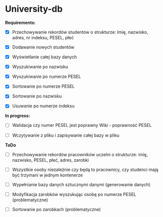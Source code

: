 # University-db



**Requirements:**

- [x]  Przechowywanie rekordów studentów o strukturze: Imię, nazwisko,
       adres, nr indeksu, PESEL, płeć
              
- [x]  Dodawanie nowych studentów
       
- [x]  Wyświetlanie całej bazy danych
       
- [x]  Wyszukiwanie po nazwisku
       
- [x]  Wyszukiwanie po numerze PESEL
       
- [x]  Sortowanie po numerze PESEL

- [x]  Sortowanie po nazwisku
       
- [x]  Usuwanie po numerze indeksu

  

**In progress:**

- [ ] Walidacja czy numer PESEL jest poprawny Wiki - poprawność PESEL

- [ ] Wczytywanie z pliku i zapisywanie całej bazy w pliku



**ToDo**

- [ ]  Przechowywanie rekordów pracowników uczelni o strukturze: imię, nazwisko, PESEL, płeć, adres, zarobki

- [ ]  Wszystkie osoby niezależnie czy będą to pracownicy, czy studenci mają być trzymani w jednym kontenerze

- [ ]  Wypełnianie bazy danych sztucznymi danymi (generowanie danych)

- [ ]  Modyfikacja zarobków wyszukując osobę po numerze PESEL (problematyczne)

- [ ]  Sortowanie po zarobkach (problematyczne)